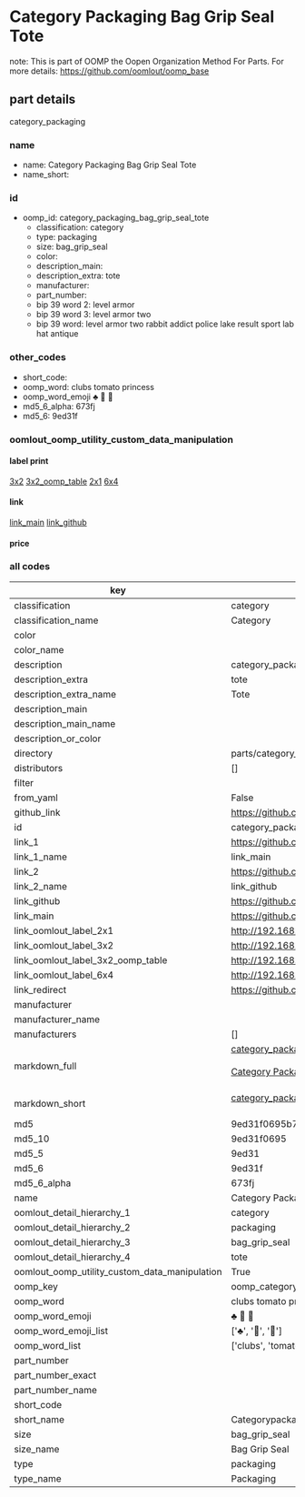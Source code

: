 # Category Packaging Bag Grip Seal Tote  

note: This is part of OOMP the Oopen Organization Method For Parts. For more details: https://github.com/oomlout/oomp_base

##  part details
  



category_packaging



### name
* name: Category Packaging Bag Grip Seal Tote
* name_short: 
### id
* oomp_id: category_packaging_bag_grip_seal_tote
  * classification: category
  * type: packaging
  * size: bag_grip_seal
  * color: 
  * description_main: 
  * description_extra: tote
  * manufacturer: 
  * part_number: 
  * bip 39 word 2: level armor
  * bip 39 word 3: level armor two
  * bip 39 word: level armor two rabbit addict police lake result sport lab hat antique

### other_codes
* short_code: 
* oomp_word: clubs tomato princess
* oomp_word_emoji :clubs: :tomato: :princess:
* md5_6_alpha: 673fj
* md5_6: 9ed31f






### oomlout_oomp_utility_custom_data_manipulation
#### label print
[3x2](http://192.168.1.245:1112/?label=oomp%20673fj)
[3x2_oomp_table](http://192.168.1.108:1112/?label=oomp%20673fj)
[2x1](http://192.168.1.242:1112/?label=oomp%20673fj)
[6x4](http://192.168.1.55:1112/?label=oomp%20673fj)    

#### link

[link_main](https://github.com/oomlout/oomlout_oomp_version_1_messy/tree/main/parts/category_packaging_bag_grip_seal_tote) [link_github](https://github.com/oomlout/oomlout_oomp_version_1_messy/tree/main/parts/category_packaging_bag_grip_seal_tote)                             

#### price







### all codes 
| key | value |  
| --- | --- |  
| classification | category |  
| classification_name | Category |  
| color |  |  
| color_name |  |  
| description | category_packaging |  
| description_extra | tote |  
| description_extra_name | Tote |  
| description_main |  |  
| description_main_name |  |  
| description_or_color |   |  
| directory | parts/category_packaging_bag_grip_seal_tote |  
| distributors | [] |  
| filter |  |  
| from_yaml | False |  
| github_link | https://github.com/oomlout/oomlout_oomp_part_src/tree/main/parts/category_packaging_bag_grip_seal_tote |  
| id | category_packaging_bag_grip_seal_tote |  
| link_1 | https://github.com/oomlout/oomlout_oomp_version_1_messy/tree/main/parts/category_packaging_bag_grip_seal_tote |  
| link_1_name | link_main |  
| link_2 | https://github.com/oomlout/oomlout_oomp_version_1_messy/tree/main/parts/category_packaging_bag_grip_seal_tote |  
| link_2_name | link_github |  
| link_github | https://github.com/oomlout/oomlout_oomp_version_1_messy/tree/main/parts/category_packaging_bag_grip_seal_tote |  
| link_main | https://github.com/oomlout/oomlout_oomp_version_1_messy/tree/main/parts/category_packaging_bag_grip_seal_tote |  
| link_oomlout_label_2x1 | http://192.168.1.242:1112/?label=oomp%20673fj |  
| link_oomlout_label_3x2 | http://192.168.1.245:1112/?label=oomp%20673fj |  
| link_oomlout_label_3x2_oomp_table | http://192.168.1.108:1112/?label=oomp%20673fj |  
| link_oomlout_label_6x4 | http://192.168.1.55:1112/?label=oomp%20673fj |  
| link_redirect | https://github.com/oomlout/oomlout_oomp_version_1_messy/tree/main/parts/category_packaging_bag_grip_seal_tote |  
| manufacturer |  |  
| manufacturer_name |  |  
| manufacturers | [] |  
| markdown_full | [category_packaging_bag_grip_seal_tote](none)<br>[](none)<br>[Category Packaging Bag Grip Seal Tote](none)<br><br> |  
| markdown_short | [category_packaging_bag_grip_seal_tote](none)<br><br> |  
| md5 | 9ed31f0695b7cf969e81ab03d742fc05 |  
| md5_10 | 9ed31f0695 |  
| md5_5 | 9ed31 |  
| md5_6 | 9ed31f |  
| md5_6_alpha | 673fj |  
| name | Category Packaging Bag Grip Seal Tote |  
| oomlout_detail_hierarchy_1 | category |  
| oomlout_detail_hierarchy_2 | packaging |  
| oomlout_detail_hierarchy_3 | bag_grip_seal |  
| oomlout_detail_hierarchy_4 | tote |  
| oomlout_oomp_utility_custom_data_manipulation | True |  
| oomp_key | oomp_category_packaging_bag_grip_seal_tote |  
| oomp_word | clubs tomato princess |  
| oomp_word_emoji | :clubs: :tomato: :princess: |  
| oomp_word_emoji_list | [':clubs:', ':tomato:', ':princess:'] |  
| oomp_word_list | ['clubs', 'tomato', 'princess'] |  
| part_number |  |  
| part_number_exact |  |  
| part_number_name |  |  
| short_code |  |  
| short_name | Categorypackaging |  
| size | bag_grip_seal |  
| size_name | Bag Grip Seal |  
| type | packaging |  
| type_name | Packaging |  
